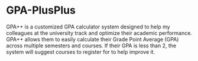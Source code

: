 # GPA-PlusPlus
GPA++ is a customized GPA calculator system designed to help my colleagues at the university track and optimize their academic performance. GPA++ allows them to easily calculate their Grade Point Average (GPA) across multiple semesters and courses. If their GPA is less than 2, the system will suggest courses to register for to help improve it.
